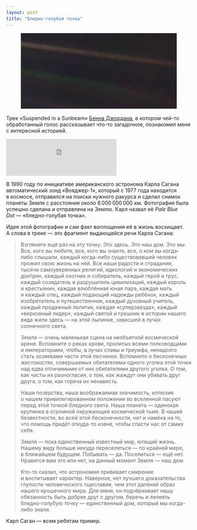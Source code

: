 ```yaml
---
layout: post
title: "Бледно-голубая точка"
---
```


<figure class="wide intro">
	<img src="/i/pale-blue-dot/pale-blue-dot-wide.jpg" alt="Бледно-голубая точка">
</figure>

<p class="headline">Трек «Suspended in a Sunbeam» <a href="http://bennjordan.com">Бенна Джордана</a>, в котором чей-то обработанный голос рассказывает что-то загадочное, познакомил меня с интересной историей.</p>

<div class="embed">
	<iframe width="300" height="100" style="position: relative; display: block; width: 300px; height: 100px;" src="http://bandcamp.com/EmbeddedPlayer/v=2/track=1073483357/size=grande/bgcol=FFFFFF/linkcol=4285BC/transparent=true/" allowtransparency="true" frameborder="0"><a href="http://theflashbulb.bandcamp.com/track/suspended-in-a-sunbeam">Suspended In A Sunbeam by The Flashbulb</a></iframe>
</div>

В 1990 году по инициативе американского астронома Карла Сагана автоматический зонд «Вояджер-1», который с 1977 года находится в космосе, отправился на поиски нужного ракурса и сделал снимок планеты Земля с расстояния около 6 000 000 000 км. Фотография была успешно сделана и отправлена на Землю. Карл назвал её *Pale Blue Dot* — «бледно-голубая точка».

<!-- more -->

Идея этой фотографии и сам факт воплощения её в жизнь восхищает. А слова в треке — это фрагмент выдающейся речи Карла Сагана:

> Взгляните ещё раз на эту точку. Это здесь. Это наш дом. Это мы. Все, кого вы любите, все, кого вы знаете, все, о ком вы когда-либо слышали, каждый когда-либо существовавший человек прожил свою жизнь на ней. Все наши радости и страдания, тысячи самоуверенных религий, идеологий и экономических доктрин, каждый охотник и собиратель, каждый герой и трус, каждый созидатель и разрушитель цивилизаций, каждый король и крестьянин, каждая влюблённая юная пара, каждая мать и каждый отец, каждый подающий надежды ребёнок, каждый изобретатель и путешественник, каждый духовный учитель, каждый продажный политик, каждая «суперзвезда», каждый «верховный лидер», каждый святой и грешник в истории нашего вида жили здесь — на этой пылинке, зависшей в лучах солнечного света.
>
> Земля — очень маленькая сцена на необъятной космической арене. Вспомните о реках крови, пролитых всеми полководцами и императорами, чтобы, в лучах славы и триумфа, ненадолго стать хозяевами части этой песчинки. Вспомните о бесконечных жестокостях, совершаемых обитателями одного уголка этой точки над едва отличимыми от них обитателями другого уголка. О том, как часты их разногласия, о том, как жаждут они убивать друг друга, о том, как горяча их ненависть.
>
> Наши позёрства, наша воображаемая значимость, иллюзия о нашем привилегированном положении во вселенной пасуют перед этой точкой бледного света. Наша планета — одинокая крупинка в огромной окружающей космической тьме. В нашей безвестности, во всей этой бесконечности, нет и намёка на то, что помощь придёт откуда-то извне, чтобы спасти нас от самих себя.
>
> Земля — пока единственный известный мир, ютящий жизнь. Нашему виду больше некуда переселяться — по крайней мере, в ближайшем будущем. Побывать — да. Поселиться — ещё нет. Нравится вам это или нет, на данный момент Земля — наш дом.
>
> Кто-то сказал, что астрономия прививает смирение и воспитывает характер. Наверное, нет лучшего доказательства глупости человеческого тщеславия, чем этот далёкий образ нашего крошечного мира. Для меня, он подчёркивает нашу обязанность быть добрее друг с другом, беречь и лелеять бледно-голубую точку — единственный дом, который мы когда-либо знали.

Карл Саган — всем ребятам пример.
